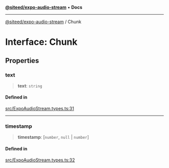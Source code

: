 [**@siteed/expo-audio-stream**](../README.md) • **Docs**

***

[@siteed/expo-audio-stream](../README.md) / Chunk

# Interface: Chunk

## Properties

### text

> **text**: `string`

#### Defined in

[src/ExpoAudioStream.types.ts:31](https://github.com/deeeed/expo-audio-stream/blob/8701a7e527b35e817da7a140cc0abbaf15d64d2c/packages/expo-audio-stream/src/ExpoAudioStream.types.ts#L31)

***

### timestamp

> **timestamp**: [`number`, `null` \| `number`]

#### Defined in

[src/ExpoAudioStream.types.ts:32](https://github.com/deeeed/expo-audio-stream/blob/8701a7e527b35e817da7a140cc0abbaf15d64d2c/packages/expo-audio-stream/src/ExpoAudioStream.types.ts#L32)
